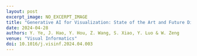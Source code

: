 ```yaml
---
layout: post
excerpt_image: NO_EXCERPT_IMAGE
title: "Generative AI for Visualization: State of the Art and Future Directions"
date: 2024-04-28
authors: Y. Ye, J. Hao, Y. Hou, Z. Wang, S. Xiao, Y. Luo & W. Zeng
venue: "Visual Informatics"
doi: 10.1016/j.visinf.2024.04.003
---
```


